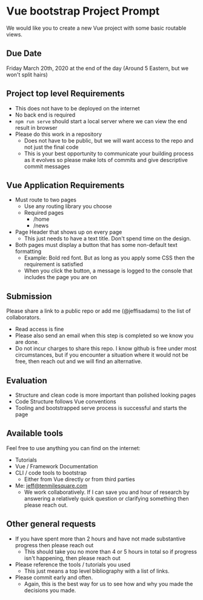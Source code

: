 # Vue bootstrap Project Prompt
We would like you to create a new Vue project with some basic routable views.

## Due Date
Friday March 20th, 2020 at the end of the day (Around 5 Eastern, but we won't split hairs)

## Project top level Requirements
- This does not have to be deployed on the internet
- No back end is required
- `npm run serve` should start a local server where we can view the end result in browser
- Please do this work in a repository
    - Does not have to be public, but we will want access to the repo and not just the final code
    - This is your best opportunity to communicate your building process as it evolves so please make lots of commits and give descriptive commit messages

## Vue Application Requirements
- Must route to two pages
    - Use any routing library you choose
    - Required pages
        - /home
        - /news
- Page Header that shows up on every page
    - This just needs to have a text title. Don't spend time on the design.
- Both pages must display a button that has some non-default text formatting
    - Example: Bold red font.  But as long as you apply some CSS then the requirement is satisfied
    - When you click the button, a message is logged to the console that includes the page you are on

## Submission
Please share a link to a public repo or add me (@jeffisadams) to the list of collaborators.
- Read access is fine
- Please also send an email when this step is completed so we know you are done.
- Do not incur charges to share this repo. I know github is free under most circumstances, but if you encounter a situation where it would not be free, then reach out and we will find an alternative.

## Evaluation
- Structure and clean code is more important than polished looking pages
- Code Structure follows Vue conventions
- Tooling and bootstrapped serve process is successful and starts the page

## Available tools
Feel free to use anything you can find on the internet:
- Tutorials
- Vue / Framework Documentation
- CLI / code tools to bootstrap
    - Either from Vue directly or from third parties
- Me: jeff@tenmilesquare.com
    - We work collaboratively.  If I can save you and hour of research by answering a relatively quick question or clarifying something then please reach out.

## Other general requests
- If you have spent more than 2 hours and have not made substantive progress then please reach out
    - This should take you no more than 4 or 5 hours in total so if progress isn't happening, then please reach out
- Please reference the tools / tutorials you used
    - This just means a top level bibliography with a list of links.
- Please commit early and often.
    - Again, this is the best way for us to see how and why you made the decisions you made.
